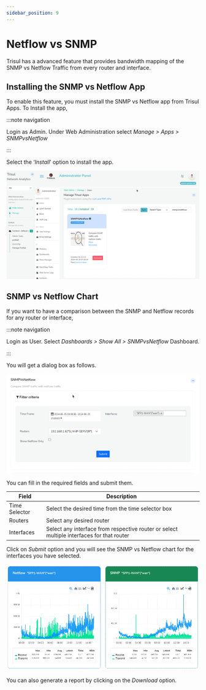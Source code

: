 ```yaml
---
sidebar_position: 9
---
```


# Netflow vs SNMP

Trisul has a advanced feature that provides bandwidth mapping of the
SNMP vs Netflow Traffic from every router and interface.

## Installing the SNMP vs Netflow App

To enable this feature, you must install the SNMP vs Netflow app from
Trisul Apps. To Install the app,

:::note navigation

Login as Admin. Under Web Administration select *Manage \> Apps \> SNMPvsNetflow*

:::

Select the ‘*Install*’ option to install the app.

![](images/snmp_vs_netflow_app.png)

## SNMP vs Netflow Chart

If you want to have a comparison between the SNMP and Netflow records
for any router or interface,

:::note navigation

Login as User. Select *Dashboards \> Show All \> SNMPvsNetflow*
Dashboard.

:::

You will get a dialog box as follows.

![](images/snmp_vs_netflow_search_form.png)

You can fill in the required fields and submit them.

| Field         | Description                                                                               |
| ------------- | ----------------------------------------------------------------------------------------- |
| Time Selector | Select the desired time from the time selector box                                        |
| Routers       | Select any desired router                                                                 |
| Interfaces    | Select any interface from respective router or select multiple interfaces for that router |

Click on *Submit* option and you will see the SNMP vs Netflow chart for the
interfaces you have selected.  

![](images/snmp_vs_netflow_chart.png)

You can also generate a report by clicking on the *Download* option.
